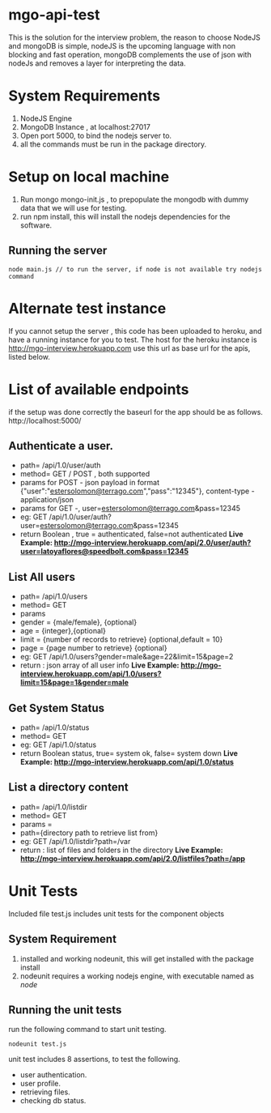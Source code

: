 mgo-api-test
============

This is the solution for the interview problem, the reason to choose NodeJS and mongoDB is simple, nodeJS is the upcoming language with non blocking and fast operation, mongoDB complements the use of json with nodeJs and removes a layer for interpreting the data.

System Requirements
===================

1. NodeJS Engine
2. MongoDB Instance , at localhost:27017
3. Open port 5000, to bind the nodejs server to.
4. all the commands must be run in the package directory.

Setup on local machine
======================

1. Run mongo mongo-init.js , to prepopulate the mongodb with dummy data that we will use for testing.
2. run npm install, this will install the nodejs dependencies for the software.

Running the server
------------------
	node main.js // to run the server, if node is not available try nodejs command

Alternate test instance
=======================
If you cannot setup the server , this code has been uploaded to heroku, and have a running instance for you to test.
The host for the heroku instance is 
	http://mgo-interview.herokuapp.com
use this url as base url for the apis, listed below.

List of available endpoints
===========================

if the setup was done correctly the baseurl for the app should be as follows.
	http://localhost:5000/

Authenticate a user.
-----------------------
- path= /api/1.0/user/auth
- method= GET / POST , both supported
- params for POST - json payload in format {"user":"estersolomon@terrago.com","pass":"12345"}, content-type -application/json
- params for GET -, user=estersolomon@terrago.com&pass=12345
- eg: GET /api/1.0/user/auth?user=estersolomon@terrago.com&pass=12345
- return Boolean , true = authenticated, false=not authenticated
**Live Example: http://mgo-interview.herokuapp.com/api/2.0/user/auth?user=latoyaflores@speedbolt.com&pass=12345**


List All users
-----------------
- path= /api/1.0/users
- method= GET
- params
- gender = {male/female}, {optional}
- age = {integer},{optional}
- limit = {number of records to retrieve} {optional,default = 10}
- page = {page number to retrieve} {optional}
- eg: GET /api/1.0/users?gender=male&age=22&limit=15&page=2
- return : json array of all user info
**Live Example: http://mgo-interview.herokuapp.com/api/1.0/users?limit=15&page=1&gender=male**

Get System Status
-----------------
- path= /api/1.0/status
- method= GET
- eg: GET /api/1.0/status
- return Boolean status, true= system ok, false= system down
**Live Example: http://mgo-interview.herokuapp.com/api/1.0/status**

List a directory content
-------------------------
- path= /api/1.0/listdir
- method= GET
- params =
- path={directory path to retrieve list from}
- eg: GET /api/1.0/listdir?path=/var
- return : list of files and folders in the directory
**Live Example: http://mgo-interview.herokuapp.com/api/2.0/listfiles?path=/app**

Unit Tests
===========
Included file test.js includes unit tests for the component objects

System Requirement
-------------------

1. installed and working nodeunit, this will get installed with the package install
2. nodeunit requires a working nodejs engine, with executable named as *node*

Running the unit tests
-----------------------
run the following command to start unit testing.

	nodeunit test.js

unit test includes 8 assertions, to test the following. 
- user authentication.
- user profile.
- retrieving files.
- checking db status.